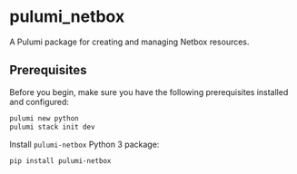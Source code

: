 # pulumi_netbox

A Pulumi package for creating and managing Netbox resources.

## Prerequisites

Before you begin, make sure you have the following prerequisites installed and configured:

```bash
pulumi new python
pulumi stack init dev
```

Install `pulumi-netbox` Python 3 package:

```bash
pip install pulumi-netbox
```
